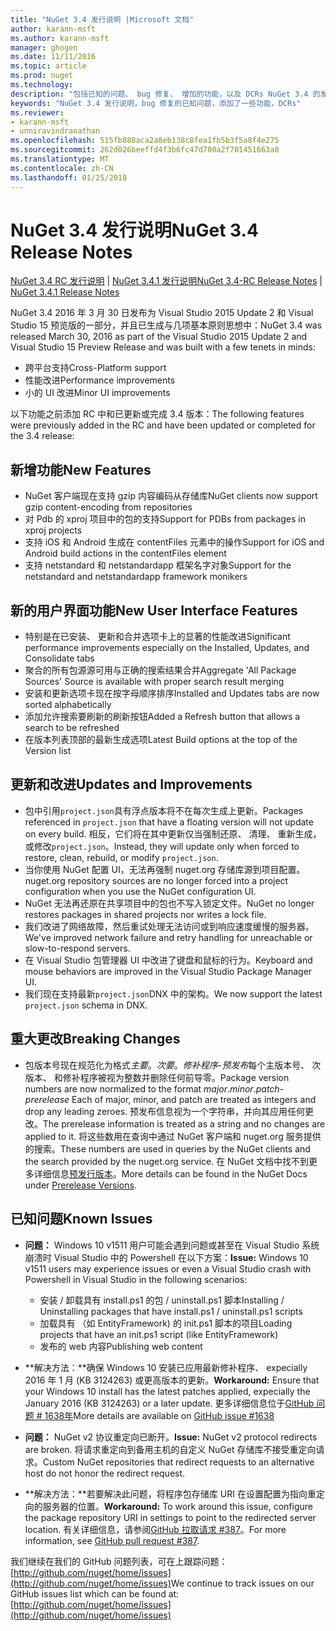 ```yaml
---
title: "NuGet 3.4 发行说明 |Microsoft 文档"
author: karann-msft
ms.author: karann-msft
manager: ghogen
ms.date: 11/11/2016
ms.topic: article
ms.prod: nuget
ms.technology: 
description: "包括已知的问题、 bug 修复、 增加的功能，以及 DCRs NuGet 3.4 的发行说明。"
keywords: "NuGet 3.4 发行说明，bug 修复的已知问题，添加了一些功能，DCRs"
ms.reviewer:
- karann-msft
- unniravindranathan
ms.openlocfilehash: 515fb888aca2a8eb138c8fea1fb5b3f5a8f4e275
ms.sourcegitcommit: 262d026beeffd4f3b6fc47d780a2f701451663a8
ms.translationtype: MT
ms.contentlocale: zh-CN
ms.lasthandoff: 01/25/2018
---
```

# <a name="nuget-34-release-notes"></a><span data-ttu-id="dc400-104">NuGet 3.4 发行说明</span><span class="sxs-lookup"><span data-stu-id="dc400-104">NuGet 3.4 Release Notes</span></span>

<span data-ttu-id="dc400-105">[NuGet 3.4 RC 发行说明](../release-notes/nuget-3.4-RC.md) | [NuGet 3.4.1 发行说明](../release-notes/nuget-3.4.1.md)</span><span class="sxs-lookup"><span data-stu-id="dc400-105">[NuGet 3.4-RC Release Notes](../release-notes/nuget-3.4-RC.md) | [NuGet 3.4.1 Release Notes](../release-notes/nuget-3.4.1.md)</span></span>

<span data-ttu-id="dc400-106">NuGet 3.4 2016 年 3 月 30 日发布为 Visual Studio 2015 Update 2 和 Visual Studio 15 预览版的一部分，并且已生成与几项基本原则思想中：</span><span class="sxs-lookup"><span data-stu-id="dc400-106">NuGet 3.4 was released March 30, 2016 as part of the Visual Studio 2015 Update 2 and Visual Studio 15 Preview Release and was built with a few tenets in minds:</span></span>

*  <span data-ttu-id="dc400-107">跨平台支持</span><span class="sxs-lookup"><span data-stu-id="dc400-107">Cross-Platform support</span></span>
*  <span data-ttu-id="dc400-108">性能改进</span><span class="sxs-lookup"><span data-stu-id="dc400-108">Performance improvements</span></span>
*  <span data-ttu-id="dc400-109">小的 UI 改进</span><span class="sxs-lookup"><span data-stu-id="dc400-109">Minor UI improvements</span></span>

<span data-ttu-id="dc400-110">以下功能之前添加 RC 中和已更新或完成 3.4 版本：</span><span class="sxs-lookup"><span data-stu-id="dc400-110">The following features were previously added in the RC and have been updated or completed for the 3.4 release:</span></span>

## <a name="new-features"></a><span data-ttu-id="dc400-111">新增功能</span><span class="sxs-lookup"><span data-stu-id="dc400-111">New Features</span></span>

* <span data-ttu-id="dc400-112">NuGet 客户端现在支持 gzip 内容编码从存储库</span><span class="sxs-lookup"><span data-stu-id="dc400-112">NuGet clients now support gzip content-encoding from repositories</span></span>
* <span data-ttu-id="dc400-113">对 Pdb 的 xproj 项目中的包的支持</span><span class="sxs-lookup"><span data-stu-id="dc400-113">Support for PDBs from packages in xproj projects</span></span>
* <span data-ttu-id="dc400-114">支持 iOS 和 Android 生成在 contentFiles 元素中的操作</span><span class="sxs-lookup"><span data-stu-id="dc400-114">Support for iOS and Android build actions in the contentFiles element</span></span>
* <span data-ttu-id="dc400-115">支持 netstandard 和 netstandardapp 框架名字对象</span><span class="sxs-lookup"><span data-stu-id="dc400-115">Support for the netstandard and netstandardapp framework monikers</span></span>

## <a name="new-user-interface-features"></a><span data-ttu-id="dc400-116">新的用户界面功能</span><span class="sxs-lookup"><span data-stu-id="dc400-116">New User Interface Features</span></span>

* <span data-ttu-id="dc400-117">特别是在已安装、 更新和合并选项卡上的显著的性能改进</span><span class="sxs-lookup"><span data-stu-id="dc400-117">Significant performance improvements especially on the Installed, Updates, and Consolidate tabs</span></span>
* <span data-ttu-id="dc400-118">聚合的所有包源源可用与正确的搜索结果合并</span><span class="sxs-lookup"><span data-stu-id="dc400-118">Aggregate 'All Package Sources' Source is available with proper search result merging</span></span>
* <span data-ttu-id="dc400-119">安装和更新选项卡现在按字母顺序排序</span><span class="sxs-lookup"><span data-stu-id="dc400-119">Installed and Updates tabs are now sorted alphabetically</span></span>
* <span data-ttu-id="dc400-120">添加允许搜索要刷新的刷新按钮</span><span class="sxs-lookup"><span data-stu-id="dc400-120">Added a Refresh button that allows a search to be refreshed</span></span>
* <span data-ttu-id="dc400-121">在版本列表顶部的最新生成选项</span><span class="sxs-lookup"><span data-stu-id="dc400-121">Latest Build options at the top of the Version list</span></span>

## <a name="updates-and-improvements"></a><span data-ttu-id="dc400-122">更新和改进</span><span class="sxs-lookup"><span data-stu-id="dc400-122">Updates and Improvements</span></span>

* <span data-ttu-id="dc400-123">包中引用`project.json`具有浮点版本将不在每次生成上更新。</span><span class="sxs-lookup"><span data-stu-id="dc400-123">Packages referenced in `project.json` that have a floating version will not update on every build.</span></span> <span data-ttu-id="dc400-124">相反，它们将在其中更新仅当强制还原、 清理、 重新生成，或修改`project.json`。</span><span class="sxs-lookup"><span data-stu-id="dc400-124">Instead, they will update only when forced to restore, clean, rebuild, or modify `project.json`.</span></span>
* <span data-ttu-id="dc400-125">当你使用 NuGet 配置 UI，无法再强制 nuget.org 存储库源到项目配置。</span><span class="sxs-lookup"><span data-stu-id="dc400-125">nuget.org repository sources are no longer forced into a project configuration when you use the NuGet configuration UI.</span></span>
* <span data-ttu-id="dc400-126">NuGet 无法再还原在共享项目中的包也不写入锁定文件。</span><span class="sxs-lookup"><span data-stu-id="dc400-126">NuGet no longer restores packages in shared projects nor writes a lock file.</span></span>
* <span data-ttu-id="dc400-127">我们改进了网络故障，然后重试处理无法访问或到响应速度缓慢的服务器。</span><span class="sxs-lookup"><span data-stu-id="dc400-127">We've improved network failure and retry handling for unreachable or slow-to-respond servers.</span></span>
* <span data-ttu-id="dc400-128">在 Visual Studio 包管理器 UI 中改进了键盘和鼠标的行为。</span><span class="sxs-lookup"><span data-stu-id="dc400-128">Keyboard and mouse behaviors are improved in the Visual Studio Package Manager UI.</span></span>
* <span data-ttu-id="dc400-129">我们现在支持最新`project.json`DNX 中的架构。</span><span class="sxs-lookup"><span data-stu-id="dc400-129">We now support the latest `project.json` schema in DNX.</span></span>

## <a name="breaking-changes"></a><span data-ttu-id="dc400-130">重大更改</span><span class="sxs-lookup"><span data-stu-id="dc400-130">Breaking Changes</span></span>

* <span data-ttu-id="dc400-131">包版本号现在规范化为格式*主要*。*次要*。*修补程序*-*预发布*每个主版本号、 次版本、 和修补程序被视为整数并删除任何前导零。</span><span class="sxs-lookup"><span data-stu-id="dc400-131">Package version numbers are now normalized to the format *major*.*minor*.*patch*-*prerelease*   Each of major, minor, and patch are treated as integers and drop any leading zeroes.</span></span>  <span data-ttu-id="dc400-132">预发布信息视为一个字符串，并向其应用任何更改。</span><span class="sxs-lookup"><span data-stu-id="dc400-132">The prerelease information is treated as a string and no changes are applied to it.</span></span> <span data-ttu-id="dc400-133">将这些数用在查询中通过 NuGet 客户端和 nuget.org 服务提供的搜索。</span><span class="sxs-lookup"><span data-stu-id="dc400-133">These numbers are used in queries by the NuGet clients and the search provided by the nuget.org service.</span></span>  <span data-ttu-id="dc400-134">在 NuGet 文档中找不到更多详细信息[预发行版本](../create-packages/prerelease-packages.md)。</span><span class="sxs-lookup"><span data-stu-id="dc400-134">More details can be found in the NuGet Docs under [Prerelease Versions](../create-packages/prerelease-packages.md).</span></span>

## <a name="known-issues"></a><span data-ttu-id="dc400-135">已知问题</span><span class="sxs-lookup"><span data-stu-id="dc400-135">Known Issues</span></span>

* <span data-ttu-id="dc400-136">**问题：** Windows 10 v1511 用户可能会遇到问题或甚至在 Visual Studio 系统崩溃时 Visual Studio 中的 Powershell 在以下方案：</span><span class="sxs-lookup"><span data-stu-id="dc400-136">**Issue:** Windows 10 v1511 users may experience issues or even a Visual Studio crash with Powershell in Visual Studio in the following scenarios:</span></span>
    * <span data-ttu-id="dc400-137">安装 / 卸载具有 install.ps1 的包 / uninstall.ps1 脚本</span><span class="sxs-lookup"><span data-stu-id="dc400-137">Installing / Uninstalling packages that have install.ps1 / uninstall.ps1 scripts</span></span>
    * <span data-ttu-id="dc400-138">加载具有 （如 EntityFramework) 的 init.ps1 脚本的项目</span><span class="sxs-lookup"><span data-stu-id="dc400-138">Loading projects that have an init.ps1 script (like EntityFramework)</span></span>
    * <span data-ttu-id="dc400-139">发布的 web 内容</span><span class="sxs-lookup"><span data-stu-id="dc400-139">Publishing web content</span></span>

* <span data-ttu-id="dc400-140">**解决方法：**确保 Windows 10 安装已应用最新修补程序、 expecially 2016 年 1 月 (KB 3124263) 或更高版本的更新。</span><span class="sxs-lookup"><span data-stu-id="dc400-140">**Workaround:** Ensure that your Windows 10 install has the latest patches applied, expecially the January 2016 (KB 3124263) or a later update.</span></span>  <span data-ttu-id="dc400-141">更多详细信息位于[GitHub 问题 # 1638年](http://github.com/nuget/home/issues/1638)</span><span class="sxs-lookup"><span data-stu-id="dc400-141">More details are available on [GitHub issue #1638](http://github.com/nuget/home/issues/1638)</span></span>

* <span data-ttu-id="dc400-142">**问题：** NuGet v2 协议重定向已断开。</span><span class="sxs-lookup"><span data-stu-id="dc400-142">**Issue:** NuGet v2 protocol redirects are broken.</span></span>
<span data-ttu-id="dc400-143">将请求重定向到备用主机的自定义 NuGet 存储库不接受重定向请求。</span><span class="sxs-lookup"><span data-stu-id="dc400-143">Custom NuGet repositories that redirect requests to an alternative host do not honor the redirect request.</span></span>
* <span data-ttu-id="dc400-144">**解决方法：**若要解决此问题，将程序包存储库 URI 在设置配置为指向重定向的服务器的位置。</span><span class="sxs-lookup"><span data-stu-id="dc400-144">**Workaround:**  To work around this issue, configure the package repository URI in settings to point to the redirected server location.</span></span>
<span data-ttu-id="dc400-145">有关详细信息，请参阅[GitHub 拉取请求 #387](https://github.com/NuGet/NuGet.Client/pull/387)。</span><span class="sxs-lookup"><span data-stu-id="dc400-145">For more information, see [GitHub pull request #387](https://github.com/NuGet/NuGet.Client/pull/387).</span></span>

<span data-ttu-id="dc400-146">我们继续在我们的 GitHub 问题列表，可在上跟踪问题： [http://github.com/nuget/home/issues](http://github.com/nuget/home/issues)</span><span class="sxs-lookup"><span data-stu-id="dc400-146">We continue to track issues on our GitHub issues list which can be found at: [http://github.com/nuget/home/issues](http://github.com/nuget/home/issues)</span></span>